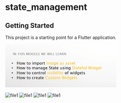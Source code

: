 # state_management

## Getting Started

This project is a starting point for a Flutter application.

![img.png](img.png)

<img width="250" alt="file1" src="https://github.com/PaponAhasan/MEGAROLL-APP-using-Flutter/assets/59710234/50facfda-9bff-4448-bcca-1d1e0296feba">
<img width="250" alt="file1" src="https://github.com/PaponAhasan/MEGAROLL-APP-using-Flutter/assets/59710234/dab1ede5-56f8-4824-b7a9-bae8d131f362">
<img width="250" alt="file1" src="https://github.com/PaponAhasan/MEGAROLL-APP-using-Flutter/assets/59710234/b74df0c0-10e8-4317-9822-87439421121e">
<img width="250" alt="file1" src="https://github.com/PaponAhasan/MEGAROLL-APP-using-Flutter/assets/59710234/7bef0773-7059-4637-9e36-a5ed023497e4">




